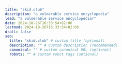 ```yaml
---
title: "skid.club"
description: "a vulnerable service encyclopedia"
lead: "a vulnerable service encyclopedia!"
date: 2024-10-26T16:33:54+02:00
lastmod: 2024-10-26T16:33:54+02:00
draft: false
seo:
  title: "skid.club" # custom title (optional)
  description: "" # custom description (recommended)
  canonical: "" # custom canonical URL (optional)
  robots: "" # custom robot tags (optional)
---
```

